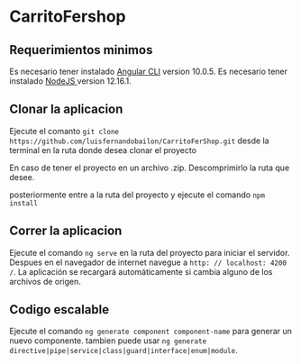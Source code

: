 # CarritoFershop

## Requerimientos minimos

Es necesario tener instalado [Angular CLI](https://github.com/angular/angular-cli) version 10.0.5.
Es necesario tener instalado [NodeJS ](https://nodejs.org/es/download/) version 12.16.1.

## Clonar la aplicacion 

Ejecute el comanto `git clone https://github.com/luisfernandobailon/CarritoFerShop.git` desde la terminal en la ruta donde desea clonar el proyecto

En caso de tener el proyecto en un archivo .zip. Descomprimirlo la ruta que desee.

posteriormente entre a la ruta del proyecto y ejecute el comando `npm install`

## Correr la aplicacion

Ejecute el comando `ng serve` en la ruta del proyecto para iniciar el servidor. Despues en el navegador de internet navegue a `http: // localhost: 4200 /`. La aplicación se recargará automáticamente si cambia alguno de los archivos de origen.

## Codigo escalable

Ejecute el comando `ng generate component component-name` para generar un nuevo componente. tambien puede usar `ng generate directive|pipe|service|class|guard|interface|enum|module`.
